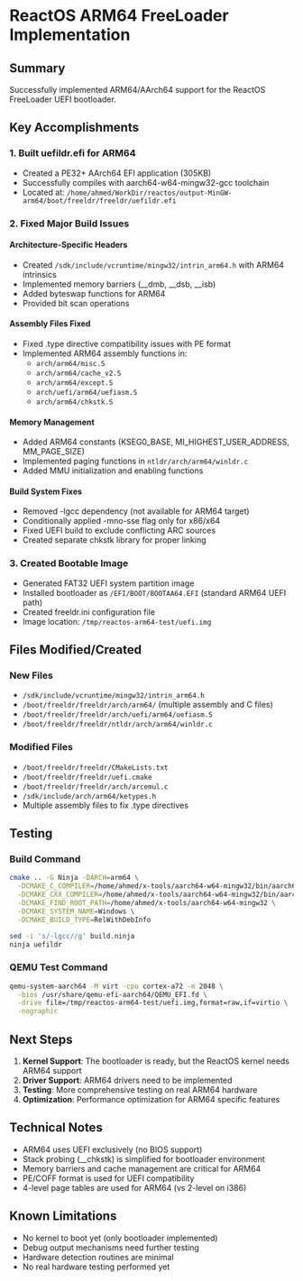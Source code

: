 # ReactOS ARM64 FreeLoader Implementation

## Summary
Successfully implemented ARM64/AArch64 support for the ReactOS FreeLoader UEFI bootloader.

## Key Accomplishments

### 1. **Built uefildr.efi for ARM64**
   - Created a PE32+ AArch64 EFI application (305KB)
   - Successfully compiles with aarch64-w64-mingw32-gcc toolchain
   - Located at: `/home/ahmed/WorkDir/reactos/output-MinGW-arm64/boot/freeldr/freeldr/uefildr.efi`

### 2. **Fixed Major Build Issues**

#### Architecture-Specific Headers
- Created `/sdk/include/vcruntime/mingw32/intrin_arm64.h` with ARM64 intrinsics
- Implemented memory barriers (__dmb, __dsb, __isb)
- Added byteswap functions for ARM64
- Provided bit scan operations

#### Assembly Files Fixed
- Fixed .type directive compatibility issues with PE format
- Implemented ARM64 assembly functions in:
  - `arch/arm64/misc.S`
  - `arch/arm64/cache_v2.S`
  - `arch/arm64/except.S`
  - `arch/uefi/arm64/uefiasm.S`
  - `arch/arm64/chkstk.S`

#### Memory Management
- Added ARM64 constants (KSEG0_BASE, MI_HIGHEST_USER_ADDRESS, MM_PAGE_SIZE)
- Implemented paging functions in `ntldr/arch/arm64/winldr.c`
- Added MMU initialization and enabling functions

#### Build System Fixes
- Removed -lgcc dependency (not available for ARM64 target)
- Conditionally applied -mno-sse flag only for x86/x64
- Fixed UEFI build to exclude conflicting ARC sources
- Created separate chkstk library for proper linking

### 3. **Created Bootable Image**
   - Generated FAT32 UEFI system partition image
   - Installed bootloader as `/EFI/BOOT/BOOTAA64.EFI` (standard ARM64 UEFI path)
   - Created freeldr.ini configuration file
   - Image location: `/tmp/reactos-arm64-test/uefi.img`

## Files Modified/Created

### New Files
- `/sdk/include/vcruntime/mingw32/intrin_arm64.h`
- `/boot/freeldr/freeldr/arch/arm64/` (multiple assembly and C files)
- `/boot/freeldr/freeldr/arch/uefi/arm64/uefiasm.S`
- `/boot/freeldr/freeldr/ntldr/arch/arm64/winldr.c`

### Modified Files
- `/boot/freeldr/freeldr/CMakeLists.txt`
- `/boot/freeldr/freeldr/uefi.cmake`
- `/boot/freeldr/freeldr/arch/arcemul.c`
- `/sdk/include/arch/arm64/ketypes.h`
- Multiple assembly files to fix .type directives

## Testing

### Build Command
```bash
cmake .. -G Ninja -DARCH=arm64 \
  -DCMAKE_C_COMPILER=/home/ahmed/x-tools/aarch64-w64-mingw32/bin/aarch64-w64-mingw32-gcc \
  -DCMAKE_CXX_COMPILER=/home/ahmed/x-tools/aarch64-w64-mingw32/bin/aarch64-w64-mingw32-g++ \
  -DCMAKE_FIND_ROOT_PATH=/home/ahmed/x-tools/aarch64-w64-mingw32 \
  -DCMAKE_SYSTEM_NAME=Windows \
  -DCMAKE_BUILD_TYPE=RelWithDebInfo

sed -i 's/-lgcc//g' build.ninja
ninja uefildr
```

### QEMU Test Command
```bash
qemu-system-aarch64 -M virt -cpu cortex-a72 -m 2048 \
  -bios /usr/share/qemu-efi-aarch64/QEMU_EFI.fd \
  -drive file=/tmp/reactos-arm64-test/uefi.img,format=raw,if=virtio \
  -nographic
```

## Next Steps

1. **Kernel Support**: The bootloader is ready, but the ReactOS kernel needs ARM64 support
2. **Driver Support**: ARM64 drivers need to be implemented
3. **Testing**: More comprehensive testing on real ARM64 hardware
4. **Optimization**: Performance optimization for ARM64 specific features

## Technical Notes

- ARM64 uses UEFI exclusively (no BIOS support)
- Stack probing (__chkstk) is simplified for bootloader environment
- Memory barriers and cache management are critical for ARM64
- PE/COFF format is used for UEFI compatibility
- 4-level page tables are used for ARM64 (vs 2-level on i386)

## Known Limitations

- No kernel to boot yet (only bootloader implemented)
- Debug output mechanisms need further testing
- Hardware detection routines are minimal
- No real hardware testing performed yet
